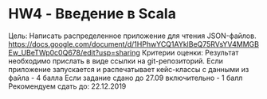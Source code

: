 # HW4 - Введение в Scala

Цель: Написать распределенное приложение для чтения JSON-файлов.
https://docs.google.com/document/d/1HPhwYCQ1AYklBeQ75RVsYV4MMGBEw_UBeTWp0c0Q678/edit?usp=sharing
Критерии оценки: Результат необходимо прислать в виде ссылки на git-репозиторий.
Если приложение запускается и распечатывает кейс-классы с данными из файла - 4 балла
Если задание сдано до 27.09 включительно - 1 балл
Рекомендуем сдать до: 22.12.2019
